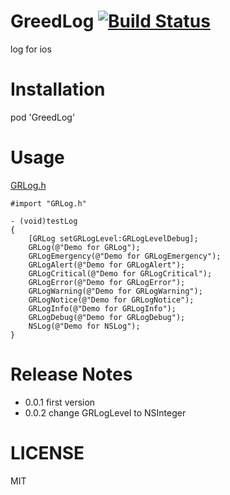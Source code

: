 # GreedLog [![Build Status](https://travis-ci.org/greedlab/GreedLog.svg?branch=master)](https://travis-ci.org/greedlab/GreedLog)
log for ios
# Installation
pod 'GreedLog'
# Usage
[GRLog.h](https://github.com/greedlab/GreedLog/blob/master/GreedLog/GRLog.h)

```objc
#import "GRLog.h"

- (void)testLog
{
    [GRLog setGRLogLevel:GRLogLevelDebug];
    GRLog(@"Demo for GRLog");
    GRLogEmergency(@"Demo for GRLogEmergency");
    GRLogAlert(@"Demo for GRLogAlert");
    GRLogCritical(@"Demo for GRLogCritical");
    GRLogError(@"Demo for GRLogError");
    GRLogWarning(@"Demo for GRLogWarning");
    GRLogNotice(@"Demo for GRLogNotice");
    GRLogInfo(@"Demo for GRLogInfo");
    GRLogDebug(@"Demo for GRLogDebug");
    NSLog(@"Demo for NSLog");
}

```

# Release Notes
* 0.0.1 first version
* 0.0.2 change GRLogLevel to NSInteger

# LICENSE
MIT
